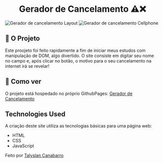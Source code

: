 <h1 align="center"> Gerador de Cancelamento ⚠️❌</h1>

![Gerador de cancelamento Layout]()
![Gerador de cancelamento Cellphone]()

## 🗿 O Projeto

Este proojeto foi feito rapidamente a fim de iniciar meus estudos com manipulação de DOM, algo divertido. O site consiste em digitar seu nome no campo e, após clicar no botão, o motivo para o seu cancelamento na internet irá se revelar!

## 📌 Como ver

O projeto está hospedado no próprio GithubPages:
[Gerador de Cancelamento](https://talyslan.github.io/Gerador-de-Cancelamento/)


## Technologies Used

A criação deste site utiliza as tecnologias básicas para uma página web:

- HTML
- CSS
- JavaScript

Feito por <a href="https://github.com/Talyslan">Talyslan Canabarro</a>